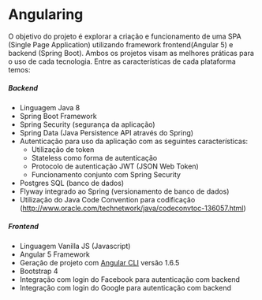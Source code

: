 ﻿# Angularing
O objetivo do projeto é explorar a criação e funcionamento de uma SPA (Single Page Application) utilizando framework frontend(Angular 5) e backend (Spring Boot). 
Ambos os projetos visam as melhores práticas para o uso de cada tecnologia. Entre as características de cada plataforma temos:

##### Backend
- Linguagem Java 8
- Spring Boot Framework
- Spring Security (segurança da aplicação)
- Spring Data (Java Persistence API através do Spring)
- Autenticação para uso da aplicação com as seguintes características:
  * Utilização de token
  * Stateless como forma de autenticação
  * Protocolo de autenticação JWT (JSON Web Token)
  * Funcionamento conjunto com Spring Security
- Postgres SQL (banco de dados)
- Flyway integrado ao Spring (versionamento de banco de dados)
- Utilização do Java Code Convention para codificação (http://www.oracle.com/technetwork/java/codeconvtoc-136057.html)

##### Frontend
- Linguagem Vanilla JS (Javascript)
- Angular 5 Framework 
- Geração de projeto com [Angular CLI](https://github.com/angular/angular-cli) versão 1.6.5
- Bootstrap 4
- Integração com login do Facebook para autenticação com backend
- Integração com login do Google para autenticação com backend